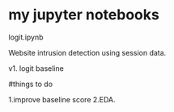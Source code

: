 # my jupyter notebooks

logit.ipynb

Website intrusion detection using session data.

v1. logit baseline

#things to do

1.improve baseline score
2.EDA.
